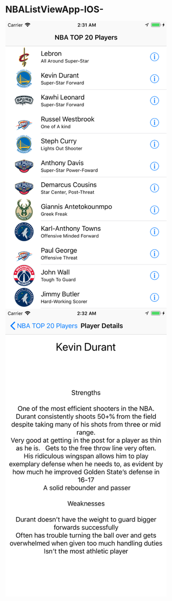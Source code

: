 # NBAListViewApp-IOS-
![alt text](https://github.com/cwill1/NBAListViewApp-IOS-/blob/master/NBATeams.png)
![alt text](https://github.com/cwill1/NBAListViewApp-IOS-/blob/master/NBATeams2.png)
